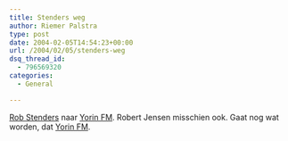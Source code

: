 ```yaml
---
title: Stenders weg
author: Riemer Palstra
type: post
date: 2004-02-05T14:54:23+00:00
url: /2004/02/05/stenders-weg
dsq_thread_id:
  - 796569320
categories:
  - General

---
```

[Rob Stenders][1] naar [Yorin FM][2]. Robert Jensen misschien ook. Gaat nog wat worden, dat [Yorin FM][3].

 [1]: http://www.radiofreak.nl/rfnews/nieuwsartikel.php?id=1075989661
 [2]: http://www.rtl.nl/experience/yorinfm/stenders2.xml
 [3]: http://www.yorinfm.nl/